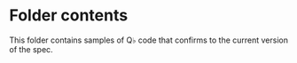 # Folder contents 

This folder contains samples of Q♭ code that confirms to the current version of the spec. 